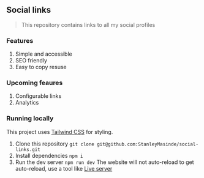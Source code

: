## Social links
> This repository contains links to all my social profiles

### Features
1. Simple and accessible
2. SEO friendly
3. Easy to copy resuse

### Upcoming feaures
1. Configurable links
2. Analytics 

### Running locally
This project uses [Tailwind CSS](https://tailwindcss.com/) for styling.
1. Clone this repository `git clone git@github.com:StanleyMasinde/social-links.git`
2. Install dependencies `npm i`
3. Run the dev server `npm run dev`
The website will not auto-reload to get auto-reload, use a tool like [Live server](https://marketplace.visualstudio.com/items?itemName=ritwickdey.LiveServer)


